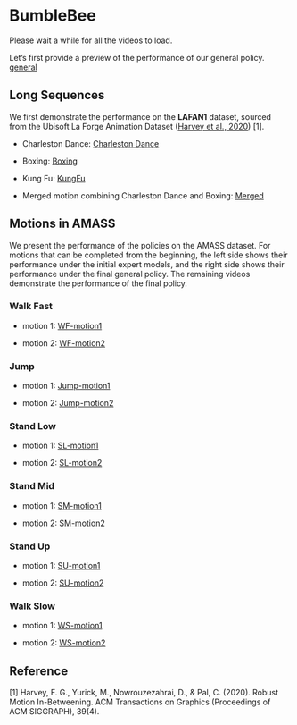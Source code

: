 # BumbleBee

Please wait a while for all the videos to load.

Let’s first provide a preview of the performance of our general policy. [general](./videos/all.mp4)

## Long Sequences

We first demonstrate the performance on the **LAFAN1** dataset, sourced from the Ubisoft La Forge Animation Dataset ([Harvey et al., 2020](https://github.com/ubisoft/ubisoft-laforge-animation-dataset)) [1].

- Charleston Dance: [Charleston Dance](./videos/LongSequence/Charleston.mp4)

- Boxing: [Boxing](./videos/LongSequence/Boxing.mp4)

- Kung Fu: [KungFu](./videos/LongSequence/KungFu.mp4)
- Merged motion combining Charleston Dance and Boxing: [Merged](./videos/LongSequence/Merged.mp4)

## Motions in AMASS
We present the performance of the policies on the AMASS dataset. For motions that can be completed from the beginning, the left side shows their performance under the initial expert models, and the right side shows their performance under the final general policy. The remaining videos demonstrate the performance of the final policy.

### Walk Fast

- motion 1: [WF-motion1](./videos/AMASS/wf1.mp4)

- motion 2: [WF-motion2](./videos/AMASS/wf2.mp4)

### Jump

- motion 1: [Jump-motion1](./videos/AMASS/jump1.mp4)

- motion 2: [Jump-motion2](./videos/AMASS/jump2.mp4)

### Stand Low

- motion 1: [SL-motion1](./videos/AMASS/sl1.mp4)

- motion 2: [SL-motion2](./videos/AMASS/sl2.mp4)

### Stand Mid

- motion 1: [SM-motion1](./videos/AMASS/sm1.mp4)

- motion 2: [SM-motion2](./videos/AMASS/sm2.mp4)

### Stand Up

- motion 1: [SU-motion1](./videos/AMASS/su1.mp4)

- motion 2: [SU-motion2](./videos/AMASS/su2.mp4)

### Walk Slow

- motion 1: [WS-motion1](./videos/AMASS/ws1.mp4)

- motion 2: [WS-motion2](./videos/AMASS/ws2.mp4)

## Reference

[1] Harvey, F. G., Yurick, M., Nowrouzezahrai, D., & Pal, C. (2020). Robust Motion In-Betweening. ACM Transactions on Graphics (Proceedings of ACM SIGGRAPH), 39(4).
